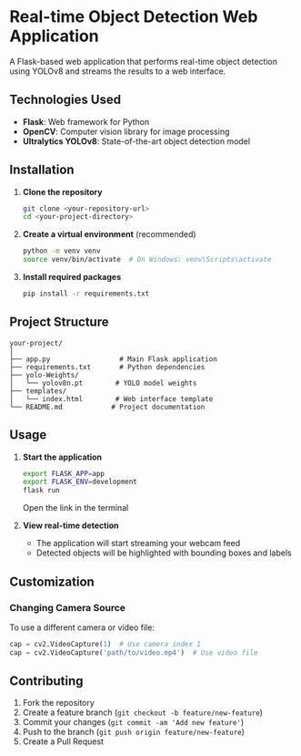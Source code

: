 # Real-time Object Detection Web Application

A Flask-based web application that performs real-time object detection using YOLOv8 and streams the results to a web interface.

## Technologies Used

- **Flask**: Web framework for Python
- **OpenCV**: Computer vision library for image processing
- **Ultralytics YOLOv8**: State-of-the-art object detection model

## Installation

1. **Clone the repository**
   ```bash
   git clone <your-repository-url>
   cd <your-project-directory>
   ```

2. **Create a virtual environment** (recommended)
   ```bash
   python -m venv venv
   source venv/bin/activate  # On Windows: venv\Scripts\activate
   ```

3. **Install required packages**
   ```bash
   pip install -r requirements.txt
   ```


## Project Structure

```
your-project/
│
├── app.py                 # Main Flask application
├── requirements.txt       # Python dependencies
├── yolo-Weights/
│   └── yolov8n.pt        # YOLO model weights
├── templates/
│   └── index.html        # Web interface template
└── README.md            # Project documentation
```

## Usage

1. **Start the application**
   ```bash
   export FLASK_APP=app
   export FLASK_ENV=development
   flask run
   ```
   Open the link in the terminal

2. **View real-time detection**
   - The application will start streaming your webcam feed
   - Detected objects will be highlighted with bounding boxes and labels


## Customization

### Changing Camera Source
To use a different camera or video file:
```python
cap = cv2.VideoCapture(1)  # Use camera index 1
cap = cv2.VideoCapture('path/to/video.mp4')  # Use video file
```


## Contributing

1. Fork the repository
2. Create a feature branch (`git checkout -b feature/new-feature`)
3. Commit your changes (`git commit -am 'Add new feature'`)
4. Push to the branch (`git push origin feature/new-feature`)
5. Create a Pull Request


